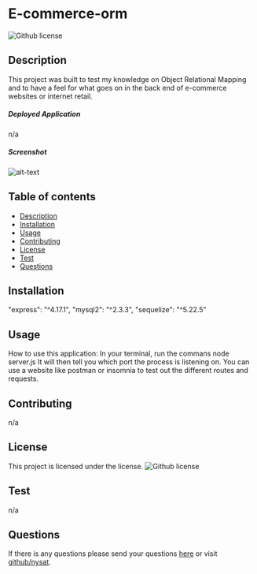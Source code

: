 # E-commerce-orm
![Github license](https://img.shields.io/badge/license--blue.svg)
## Description
 This project was built to test my knowledge on Object Relational Mapping  and to have a feel for what goes on in the back end of e-commerce websites or internet retail.
##### Deployed Application
n/a
##### Screenshot
![alt-text](n/a)
## Table of contents
* [Description](#description)
* [Installation](#installation)
* [Usage](#usage)
* [Contributing](#contributing)
* [License](#license)
* [Test](#test)
* [Questions](#questions)
## Installation 
"express": "^4.17.1", "mysql2": "^2.3.3", "sequelize": "^5.22.5"
## Usage
How to use this application:  In your terminal, run the commans node server.js It will then tell you which port the process is listening on. You can use a website like postman  or insomnia to test out the different routes  and requests.
## Contributing
n/a
## License
This project is licensed under the  license. ![Github license](https://img.shields.io/badge/license--blue.svg)
## Test
n/a
## Questions 
If there is any questions please send your questions [here](nysatrejo3@gmail.com) or visit [github/nysat](https://github.com/nysat).
